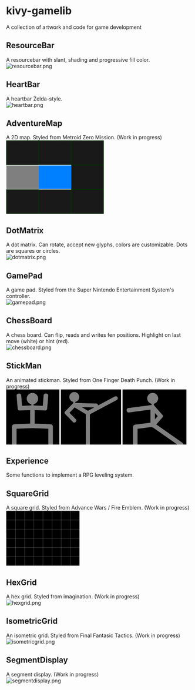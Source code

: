 kivy-gamelib
============

A collection of artwork and code for game development

ResourceBar
-----------
A resourcebar with slant, shading and progressive fill color. <br/>
![resourcebar.png](https://github.com/victor-rene/kivy-gamelib/raw/master/resourcebar/resourcebar.png "ResourceBar")

HeartBar
--------
A heartbar Zelda-style. <br/>
![heartbar.png](https://github.com/victor-rene/kivy-gamelib/raw/master/heartbar/heartbar.png "HeartBar")

AdventureMap
------------
A 2D map. Styled from Metroid Zero Mission. (Work in progress) <br/>
![adventuremap.png](https://github.com/victor-rene/kivy-gamelib/raw/master/adventuremap/adventuremap.png "AdventureMap")

DotMatrix
---------
A dot matrix. Can rotate, accept new glyphs, colors are customizable. Dots are squares or circles.<br/>
![dotmatrix.png](https://github.com/victor-rene/kivy-gamelib/raw/master/dotmatrix/dotmatrix.png "DotMatrix")

GamePad
-------
A game pad. Styled from the Super Nintendo Entertainment System's controller.<br/>
![gamepad.png](https://github.com/victor-rene/kivy-gamelib/raw/master/gamepad/gamepad.png "GamePad")

ChessBoard
----------
A chess board. Can flip, reads and writes fen positions. Highlight on last move (white) or hint (red).<br/>
![chessboard.png](https://github.com/victor-rene/kivy-gamelib/raw/master/chessboard/chessboard.png "ChessBoard")

StickMan
--------
An animated stickman. Styled from One Finger Death Punch. (Work in progress) <br/>
![flex.png](https://github.com/victor-rene/kivy-gamelib/raw/master/stickman/flex.png "Flex")
![kick.png](https://github.com/victor-rene/kivy-gamelib/raw/master/stickman/kick.png "Kick")
![punch.png](https://github.com/victor-rene/kivy-gamelib/raw/master/stickman/punch.png "Punch")

Experience
----------
Some functions to implement a RPG leveling system.

SquareGrid
----------
A square grid. Styled from Advance Wars / Fire Emblem. (Work in progress) <br/>
![squaregrid.png](https://github.com/victor-rene/kivy-gamelib/raw/master/squaregrid/squaregrid.png "SquareGrid")

HexGrid
-------
A hex grid. Styled from imagination. (Work in progress) <br/>
![hexgrid.png](https://github.com/victor-rene/kivy-gamelib/raw/master/hexgrid/hexgrid.png "HexGrid")

IsometricGrid
-------------
An isometric grid. Styled from Final Fantasic Tactics. (Work in progress) <br/>
![isometricgrid.png](https://github.com/victor-rene/kivy-gamelib/raw/master/isometricgrid/isometricgrid.png "IsometricGrid")

SegmentDisplay
--------------
A segment display. (Work in progress) <br/>
![segmentdisplay.png](https://github.com/victor-rene/kivy-gamelib/raw/master/segmentdisplay/segmentdisplay.png "SegmentDisplay")

